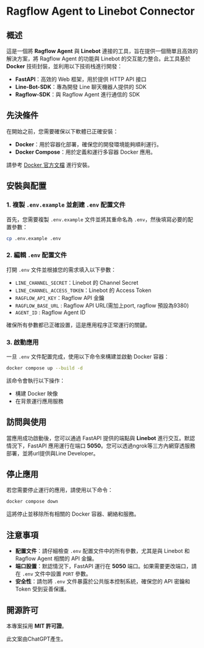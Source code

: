 # Ragflow Agent to Linebot Connector

## 概述

這是一個將 **Ragflow Agent** 與 **Linebot** 連接的工具，旨在提供一個簡單且高效的解決方案，將 Ragflow Agent 的功能與 Linebot 的交互能力整合。此工具基於 **Docker** 技術封裝，並利用以下技術栈進行開發：

- **FastAPI**：高效的 Web 框架，用於提供 HTTP API 接口
- **Line-Bot-SDK**：專為開發 Line 聊天機器人提供的 SDK
- **Ragflow-SDK**：與 Ragflow Agent 進行通信的 SDK

## 先決條件

在開始之前，您需要確保以下軟體已正確安裝：

- **Docker**：用於容器化部署，確保您的開發環境能夠順利運行。
- **Docker Compose**：用於定義和運行多容器 Docker 應用。

請參考 [Docker 官方文檔](https://docs.docker.com/get-docker/) 進行安裝。

## 安裝與配置

### 1. 複製 `.env.example` 並創建 `.env` 配置文件

首先，您需要複製 `.env.example` 文件並將其重命名為 `.env`，然後填寫必要的配置參數：

```bash
cp .env.example .env
```

### 2. 編輯 `.env` 配置文件

打開 `.env` 文件並根據您的需求填入以下參數：

- `LINE_CHANNEL_SECRET`：Linebot 的 Channel Secret
- `LINE_CHANNEL_ACCESS_TOKEN`：Linebot 的 Access Token
- `RAGFLOW_API_KEY`：Ragflow API 金鑰
- `RAGFLOW_BASE_URL` : Ragflow API URL(需加上port, ragflow 預設為9380)
- `AGENT_ID` : Ragflow Agent ID

確保所有參數都已正確設置，這是應用程序正常運行的關鍵。

### 3. 啟動應用

一旦 `.env` 文件配置完成，使用以下命令來構建並啟動 Docker 容器：

```bash
docker compose up --build -d
```

該命令會執行以下操作：

- 構建 Docker 映像
- 在背景運行應用服務

## 訪問與使用

當應用成功啟動後，您可以通過 FastAPI 提供的端點與 **Linebot** 進行交互。默認情況下，FastAPI 應用運行在端口 **5050**。您可以透過ngrok等三方內網穿透服務部署，並將url提供與Line Developer。
  


## 停止應用

若您需要停止運行的應用，請使用以下命令：

```bash
docker compose down
```

這將停止並移除所有相關的 Docker 容器、網絡和服務。

## 注意事項

- **配置文件**：請仔細檢查 `.env` 配置文件中的所有參數，尤其是與 Linebot 和 Ragflow Agent 相關的 API 金鑰。
- **端口設置**：默認情況下，FastAPI 運行在 **5050** 端口。如果需要更改端口，請在 `.env` 文件中設置 `PORT` 參數。
- **安全性**：請勿將 `.env` 文件暴露於公共版本控制系統，確保您的 API 密鑰和 Token 受到妥善保護。


## 開源許可

本專案採用 **MIT 許可證**。

此文案由ChatGPT產生。